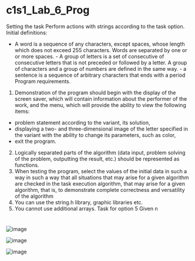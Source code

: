 # c1s1_Lab_6_Prog
Setting the task
Perform actions with strings according to the task option. Initial definitions: 
- A word is a sequence of any characters, except spaces, whose length 
which does not exceed 255 characters. Words are separated by one or 
or more spaces. - A group of letters is a set of consecutive 
of consecutive letters that is not preceded or followed by a letter. 
A group of characters and a group of numbers are defined in the same way. - a sentence is 
a sequence of arbitrary characters that ends with a period
Program requirements.
1. Demonstration of the program should begin with the display of 
the screen saver, which will contain information about the performer of the work, and the menu, which 
will provide the ability to view the following items: 
- problem statement according to the variant, its solution, 
- displaying a two- and three-dimensional image of the letter specified in the variant 
with the ability to change its parameters, such as color, 
- exit the program. 
2. Logically separated parts of the algorithm (data input, problem solving 
of the problem, outputting the result, etc.) should be represented as functions. 
3. When testing the program, select the values of the initial data in such a way 
in such a way that all situations that may arise for a given algorithm are checked in the task execution algorithm, 
that may arise for a given algorithm, that is, to demonstrate 
complete correctness and versatility of the algorithm
4. You can use the string.h library, graphic libraries 
etc. 
5. You cannot use additional arrays.
Task for option 5
Given n
#
![image](https://github.com/Dan-live/k1s1_Lab_6_Prog/assets/109356212/1f072f69-7bd7-4a7d-b159-4ca5564d5cc6)

![image](https://github.com/Dan-live/k1s1_Lab_6_Prog/assets/109356212/727baa1a-d05a-42fb-98a3-8375c4b78cab)

![image](https://github.com/Dan-live/k1s1_Lab_6_Prog/assets/109356212/99a622c6-a628-459d-b033-b775f82a9e40)

